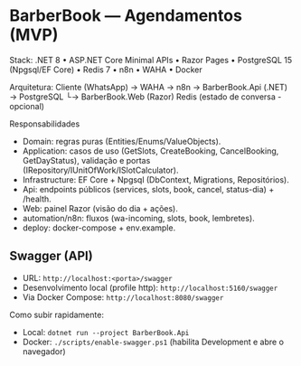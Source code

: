 ﻿# BarberBook — Agendamentos (MVP)
Stack: .NET 8 • ASP.NET Core Minimal APIs • Razor Pages • PostgreSQL 15 (Npgsql/EF Core) • Redis 7 • n8n • WAHA • Docker

Arquitetura:
Cliente (WhatsApp) → WAHA → n8n → BarberBook.Api (.NET) → PostgreSQL
                                    └→ BarberBook.Web (Razor)
                          Redis (estado de conversa - opcional)

Responsabilidades
- Domain: regras puras (Entities/Enums/ValueObjects).
- Application: casos de uso (GetSlots, CreateBooking, CancelBooking, GetDayStatus), validação e portas (IRepository/IUnitOfWork/ISlotCalculator).
- Infrastructure: EF Core + Npgsql (DbContext, Migrations, Repositórios).
- Api: endpoints públicos (services, slots, book, cancel, status-dia) + /health.
- Web: painel Razor (visão do dia + ações).
- automation/n8n: fluxos (wa-incoming, slots, book, lembretes).
- deploy: docker-compose + env.example.

## Swagger (API)
- URL: `http://localhost:<porta>/swagger`
- Desenvolvimento local (profile http): `http://localhost:5160/swagger`
- Via Docker Compose: `http://localhost:8080/swagger`

Como subir rapidamente:
- Local: `dotnet run --project BarberBook.Api`
- Docker: `./scripts/enable-swagger.ps1` (habilita Development e abre o navegador)
